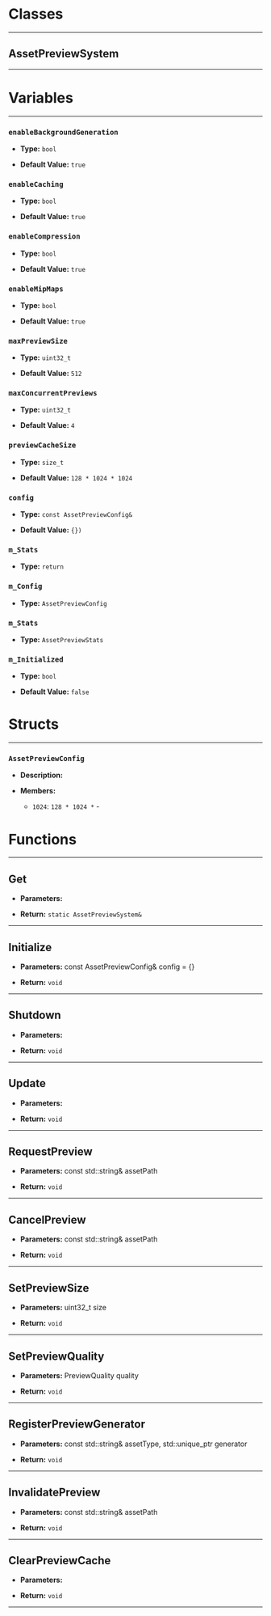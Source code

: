 # Classes
---

## AssetPreviewSystem
---




# Variables
---

### `enableBackgroundGeneration`

- **Type:** `bool`

- **Default Value:** `true`



### `enableCaching`

- **Type:** `bool`

- **Default Value:** `true`



### `enableCompression`

- **Type:** `bool`

- **Default Value:** `true`



### `enableMipMaps`

- **Type:** `bool`

- **Default Value:** `true`



### `maxPreviewSize`

- **Type:** `uint32_t`

- **Default Value:** `512`



### `maxConcurrentPreviews`

- **Type:** `uint32_t`

- **Default Value:** `4`



### `previewCacheSize`

- **Type:** `size_t`

- **Default Value:** `128 * 1024 * 1024`



### `config`

- **Type:** `const AssetPreviewConfig&`

- **Default Value:** `{})`



### `m_Stats`

- **Type:** `return`



### `m_Config`

- **Type:** `AssetPreviewConfig`



### `m_Stats`

- **Type:** `AssetPreviewStats`



### `m_Initialized`

- **Type:** `bool`

- **Default Value:** `false`




# Structs
---

### `AssetPreviewConfig`

- **Description:** 

- **Members:**

  - `1024`: `128 * 1024 *` - 




# Functions
---

## Get



- **Parameters:** 

- **Return:** `static AssetPreviewSystem&`

---

## Initialize



- **Parameters:** const AssetPreviewConfig& config = {}

- **Return:** `void`

---

## Shutdown



- **Parameters:** 

- **Return:** `void`

---

## Update



- **Parameters:** 

- **Return:** `void`

---

## RequestPreview



- **Parameters:** const std::string& assetPath

- **Return:** `void`

---

## CancelPreview



- **Parameters:** const std::string& assetPath

- **Return:** `void`

---

## SetPreviewSize



- **Parameters:** uint32_t size

- **Return:** `void`

---

## SetPreviewQuality



- **Parameters:** PreviewQuality quality

- **Return:** `void`

---

## RegisterPreviewGenerator



- **Parameters:** const std::string& assetType, 
                                std::unique_ptr<IPreviewGenerator> generator

- **Return:** `void`

---

## InvalidatePreview



- **Parameters:** const std::string& assetPath

- **Return:** `void`

---

## ClearPreviewCache



- **Parameters:** 

- **Return:** `void`

---
